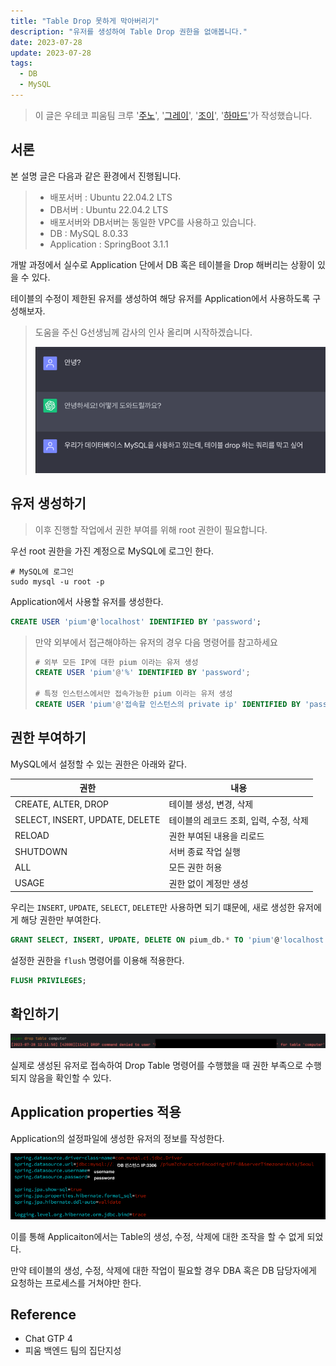```yaml
---
title: "Table Drop 못하게 막아버리기"
description: "유저를 생성하여 Table Drop 권한을 없애봅니다."
date: 2023-07-28
update: 2023-07-28
tags:
  - DB
  - MySQL
---
```


> 이 글은 우테코 피움팀 크루 '[주노](https://github.com/Choi-JJunho)', '[그레이](https://github.com/kim0914)', '[조이](https://github.com/yeonkkk)', '[하마드](https://github.com/rawfishthelgh)'가 작성했습니다.


## 서론

본 설명 글은 다음과 같은 환경에서 진행됩니다.
> - 배포서버 : Ubuntu 22.04.2 LTS
> - DB서버 : Ubuntu 22.04.2 LTS
> - 배포서버와 DB서버는 동일한 VPC를 사용하고 있습니다.
> - DB : MySQL 8.0.33
> - Application : SpringBoot 3.1.1

개발 과정에서 실수로 Application 단에서 DB 혹은 테이블을 Drop 해버리는 상황이 있을 수 있다.

테이블의 수정이 제한된 유저를 생성하여 해당 유저를 Application에서 사용하도록 구성해보자. 

> 도움을 주신 G선생님께 감사의 인사 올리며 시작하겠습니다.
> 
> ![](.index_images/c34a6c3a.png)

## 유저 생성하기

> 이후 진행할 작업에서 권한 부여를 위해 root 권한이 필요합니다.

우선 root 권한을 가진 계정으로 MySQL에 로그인 한다.

```shell
# MySQL에 로그인
sudo mysql -u root -p
```

Application에서 사용할 유저를 생성한다.

```sql
CREATE USER 'pium'@'localhost' IDENTIFIED BY 'password';
```

> 만약 외부에서 접근해야하는 유저의 경우 다음 명령어를 참고하세요
> 
> ```sql
> # 외부 모든 IP에 대한 pium 이라는 유저 생성 
> CREATE USER 'pium'@'%' IDENTIFIED BY 'password';
> 
> # 특정 인스턴스에서만 접속가능한 pium 이라는 유저 생성 
> CREATE USER 'pium'@'접속할 인스턴스의 private ip' IDENTIFIED BY 'password';
> ```

## 권한 부여하기

MySQL에서 설정할 수 있는 권한은 아래와 같다.

| 권한                | 내용                     |
|-------------------|------------------------|
| CREATE, ALTER, DROP | 테이블 생성, 변경, 삭제  |
| SELECT, INSERT, UPDATE, DELETE | 테이블의 레코드 조회, 입력, 수정, 삭제 |
| RELOAD| 권한 부여된 내용을 리로드 |
| SHUTDOWN| 서버 종료 작업 실행 |
| ALL| 모든 권한 허용 |
| USAGE| 권한 없이 계정만 생성 |

우리는 `INSERT`, `UPDATE`, `SELECT`, `DELETE`만 사용하면 되기 떄문에, 새로 생성한 유저에게 해당 권한만 부여한다.

```sql
GRANT SELECT, INSERT, UPDATE, DELETE ON pium_db.* TO 'pium'@'localhost';
```

설정한 권한을 `flush` 명령어를 이용해 적용한다.

```sql
FLUSH PRIVILEGES;
```

## 확인하기

![](.index_images/bd8e631c.png)

실제로 생성된 유저로 접속하여 Drop Table 명령어를 수행했을 때 권한 부족으로 수행되지 않음을 확인할 수 있다.

## Application properties 적용

Application의 설정파일에 생성한 유저의 정보를 작성한다.

![](.index_images/54161808.png)

이를 통해 Applicaiton에서는 Table의 생성, 수정, 삭제에 대한 조작을 할 수 없게 되었다.

만약 테이블의 생성, 수정, 삭제에 대한 작업이 필요할 경우 DBA 혹은 DB 담당자에게 요청하는 프로세스를 거쳐야만 한다.

## Reference

- Chat GTP 4
- 피움 백엔드 팀의 집단지성
